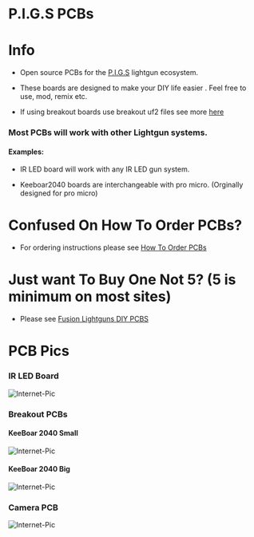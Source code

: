 # P.I.G.S PCBs

# Info

- Open source PCBs for the [P.I.G.S](https://github.com/Fusion-Lightguns/P.I.G.S--Pico-Infared-Gun-System/tree/plus)  lightgun ecosystem.

- These boards are designed to make your DIY life easier . Feel free to use, mod, remix etc.

- If using breakout boards use breakout uf2 files see more [here](https://github.com/Fusion-Lightguns/P.I.G.S-PCBs/blob/main/Breakout-PCBs/ReadMe.md)

### Most PCBs will work with other Lightgun systems.

#### Examples: 

- IR LED board will work with any IR LED gun system.

- Keeboar2040 boards are interchangeable with pro micro. (Orginally designed for pro micro)


# Confused On How To Order PCBs?

- For ordering instructions please see [How To Order PCBs](https://github.com/Fusion-Lightguns/P.I.G.S-PCBs/blob/main/How-To-Order.md)

# Just want To Buy One Not 5? (5 is minimum on most sites)

- Please see [Fusion Lightguns DIY PCBS](https://www.fusionlightguns.com/shop/DIY-PCBs/9)



# PCB Pics 

### IR LED Board 
![Internet-Pic](https://github.com/Fusion-Lightguns/P.I.G.S-PCBs/assets/118452807/2c5fea0e-2e4e-4b5f-ae65-e51d3a1327b1)

### Breakout PCBs

#### KeeBoar 2040 Small
![Internet-Pic](https://github.com/Fusion-Lightguns/P.I.G.S-PCBs/assets/118452807/9f419332-d6bd-4fd8-b4a4-74a094bdad42)

#### KeeBoar 2040 Big 
![Internet-Pic](https://github.com/Fusion-Lightguns/P.I.G.S-PCBs/assets/118452807/96ff2e97-0a68-4c3f-b534-ecbb25d1fc49)

### Camera PCB
![Internet-Pic](https://github.com/Fusion-Lightguns/P.I.G.S-PCBs/assets/118452807/66c99c1d-5c7a-482d-9d58-2197326b4e73)
